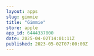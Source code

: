 ```yaml
---
layout: apps
slug: gimmie
title: "Gimmie"
store: apple
app_id: 6444337000
date: 2025-04-02T14:01:11Z
published: 2023-05-02T07:00:00Z
---
```

